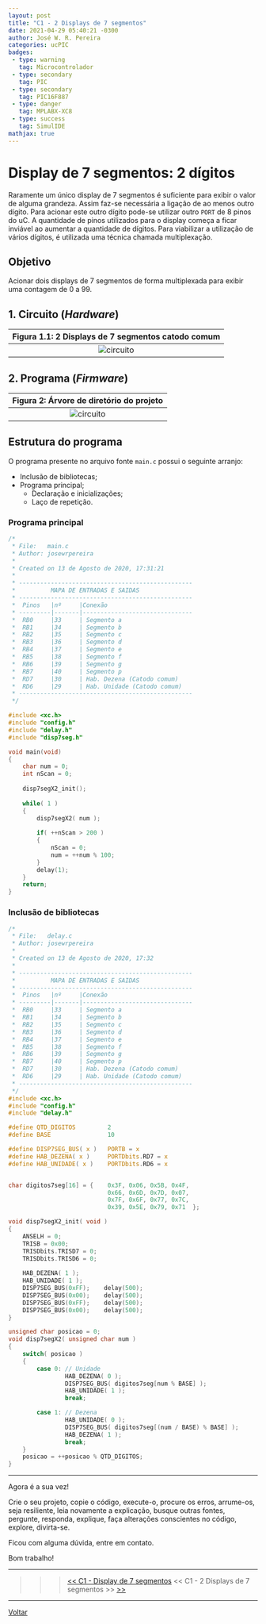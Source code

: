 ```yaml
---
layout: post
title: "C1 - 2 Displays de 7 segmentos"
date: 2021-04-29 05:40:21 -0300
author: José W. R. Pereira
categories: ucPIC
badges:
 - type: warning
   tag: Microcontrolador
 - type: secondary
   tag: PIC
 - type: secondary
   tag: PIC16F887
 - type: danger
   tag: MPLABX-XC8
 - type: success
   tag: SimulIDE
mathjax: true
---
```




# Display de 7 segmentos: 2 dígitos

Raramente um único display de 7 segmentos é suficiente para exibir o valor de alguma grandeza. Assim faz-se necessária a ligação de ao menos outro dígito. Para acionar este outro dígito pode-se utilizar outro `PORT` de 8 pinos do uC. A quantidade de pinos utilizados para o display começa a ficar inviável ao aumentar a quantidade de dígitos. Para viabilizar a utilização de vários dígitos, é utilizada uma técnica chamada multiplexação. 

## Objetivo

Acionar dois displays de 7 segmentos de forma multiplexada para exibir uma contagem de 0 a 99. 

<!--more-->

## 1. Circuito (*Hardware*)


| Figura 1.1: 2 Displays de 7 segmentos catodo comum |
|:---------------------------------------------:|
| ![circuito]({{site.baseurlimg}}/_posts/tUcPIC/c1-disp7segX2/disp7segX2.gif{{site.rawimg}}) |




## 2. Programa (*Firmware*)


| Figura 2: Árvore de diretório do projeto |
|:----------------------------------------:|
| ![circuito]({{site.baseurlimg}}/_posts/tUcPIC/c1-disp7segX2/projectTree.jpg{{site.rawimg}})| 


## Estrutura do programa

O programa presente no arquivo fonte `main.c` possui o seguinte arranjo:
* Inclusão de bibliotecas;
* Programa principal;
    * Declaração e inicializações;
    * Laço de repetição.


### Programa principal

```c
/*
 * File:   main.c
 * Author: josewrpereira
 *
 * Created on 13 de Agosto de 2020, 17:31:21
 * 
 * -------------------------------------------------
 *          MAPA DE ENTRADAS E SAIDAS
 * -------------------------------------------------
 *  Pinos   |nº     |Conexão
 * ---------|-------|-------------------------------
 *  RB0     |33     | Segmento a
 *  RB1     |34     | Segmento b
 *  RB2     |35     | Segmento c
 *  RB3     |36     | Segmento d
 *  RB4     |37     | Segmento e
 *  RB5     |38     | Segmento f
 *  RB6     |39     | Segmento g
 *  RB7     |40     | Segmento p
 *  RD7     |30     | Hab. Dezena (Catodo comum)
 *  RD6     |29     | Hab. Unidade (Catodo comum)
 * -------------------------------------------------
 */

#include <xc.h>
#include "config.h"
#include "delay.h"
#include "disp7seg.h"

void main(void) 
{
    char num = 0;
    int nScan = 0;
    
    disp7segX2_init();
    
    while( 1 )
    {
        disp7segX2( num );
        
        if( ++nScan > 200 )
        {
            nScan = 0;
            num = ++num % 100;
        }
        delay(1);
    }
    return;
}
```



### Inclusão de bibliotecas

```c
/*
 * File:   delay.c
 * Author: josewrpereira
 *
 * Created on 13 de Agosto de 2020, 17:32
 * 
 * -------------------------------------------------
 *          MAPA DE ENTRADAS E SAIDAS
 * -------------------------------------------------
 *  Pinos   |nº     |Conexão
 * ---------|-------|-------------------------------
 *  RB0     |33     | Segmento a
 *  RB1     |34     | Segmento b
 *  RB2     |35     | Segmento c
 *  RB3     |36     | Segmento d
 *  RB4     |37     | Segmento e
 *  RB5     |38     | Segmento f
 *  RB6     |39     | Segmento g
 *  RB7     |40     | Segmento p
 *  RD7     |30     | Hab. Dezena (Catodo comum)
 *  RD6     |29     | Hab. Unidade (Catodo comum)
 * ------------------------------------------------- 
 */
#include <xc.h>
#include "config.h"
#include "delay.h"

#define QTD_DIGITOS         2
#define BASE                10

#define DISP7SEG_BUS( x )   PORTB = x
#define HAB_DEZENA( x )     PORTDbits.RD7 = x
#define HAB_UNIDADE( x )    PORTDbits.RD6 = x


char digitos7seg[16] = {    0x3F, 0x06, 0x5B, 0x4F, 
                            0x66, 0x6D, 0x7D, 0x07, 
                            0x7F, 0x6F, 0x77, 0x7C, 
                            0x39, 0x5E, 0x79, 0x71  };

void disp7segX2_init( void )
{
    ANSELH = 0;
    TRISB = 0x00;
    TRISDbits.TRISD7 = 0;
    TRISDbits.TRISD6 = 0;
    
    HAB_DEZENA( 1 );
    HAB_UNIDADE( 1 );
    DISP7SEG_BUS(0xFF);    delay(500);
    DISP7SEG_BUS(0x00);    delay(500);
    DISP7SEG_BUS(0xFF);    delay(500);
    DISP7SEG_BUS(0x00);    delay(500);
}

unsigned char posicao = 0;
void disp7segX2( unsigned char num )
{
    switch( posicao )
    {
        case 0: // Unidade
                HAB_DEZENA( 0 );
                DISP7SEG_BUS( digitos7seg[num % BASE] );
                HAB_UNIDADE( 1 );
                break;

        case 1: // Dezena
                HAB_UNIDADE( 0 );
                DISP7SEG_BUS( digitos7seg[(num / BASE) % BASE] );
                HAB_DEZENA( 1 );
                break;
    }
    posicao = ++posicao % QTD_DIGITOS;
}
```



<hr/>

Agora é a sua vez! 

Crie o seu projeto, copie o código, execute-o, procure os erros, arrume-os, seja resiliente, leia novamente a explicação, busque outras fontes, pergunte, responda, explique, faça alterações conscientes no código, explore, divirta-se.

Ficou com alguma dúvida, entre em contato. 

Bom trabalho! 

<hr/>

>>> [<< C1 - Display de 7 segmentos]({{site.baseurl}}/2021/c1-disp7seg) << C1 - 2 Displays de 7 segmentos >> [>>]({{site.baseurl}}/2021/c1-disp7segX2)

<hr/>

[Voltar]({{site.baseurl}}/docs/tecnology/ucPIC)